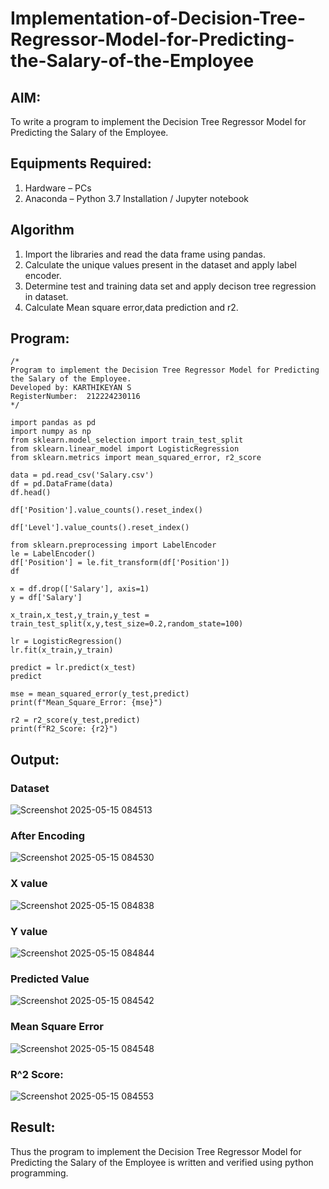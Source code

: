 # Implementation-of-Decision-Tree-Regressor-Model-for-Predicting-the-Salary-of-the-Employee

## AIM:
To write a program to implement the Decision Tree Regressor Model for Predicting the Salary of the Employee.

## Equipments Required:
1. Hardware – PCs
2. Anaconda – Python 3.7 Installation / Jupyter notebook

## Algorithm
1. Import the libraries and read the data frame using pandas.
2. Calculate the unique values present in the dataset and apply label encoder.
3. Determine test and training data set and apply decison tree regression in dataset.
4. Calculate Mean square error,data prediction and r2.

## Program:
```
/*
Program to implement the Decision Tree Regressor Model for Predicting the Salary of the Employee.
Developed by: KARTHIKEYAN S
RegisterNumber:  212224230116
*/
```
```
import pandas as pd
import numpy as np
from sklearn.model_selection import train_test_split
from sklearn.linear_model import LogisticRegression
from sklearn.metrics import mean_squared_error, r2_score
```
```
data = pd.read_csv('Salary.csv')
df = pd.DataFrame(data)
df.head()
```
```
df['Position'].value_counts().reset_index()
```
```
df['Level'].value_counts().reset_index()
```
```
from sklearn.preprocessing import LabelEncoder
le = LabelEncoder()
df['Position'] = le.fit_transform(df['Position'])
df
```
```
x = df.drop(['Salary'], axis=1)
y = df['Salary']
```
```
x_train,x_test,y_train,y_test = train_test_split(x,y,test_size=0.2,random_state=100)
```
```
lr = LogisticRegression()
lr.fit(x_train,y_train)
```
```
predict = lr.predict(x_test)
predict
```
```
mse = mean_squared_error(y_test,predict)
print(f"Mean_Square_Error: {mse}")
```
```
r2 = r2_score(y_test,predict)
print(f"R2_Score: {r2}")
```


## Output:
### Dataset
![Screenshot 2025-05-15 084513](https://github.com/user-attachments/assets/c3ffdd84-263c-4ee1-80f2-af23057c9a8f)

### After Encoding
![Screenshot 2025-05-15 084530](https://github.com/user-attachments/assets/ee6d3378-401f-48da-a66c-d435db735d19)

### X value
![Screenshot 2025-05-15 084838](https://github.com/user-attachments/assets/441ce1e8-df60-468d-b902-6c69ba99459c)

### Y value
![Screenshot 2025-05-15 084844](https://github.com/user-attachments/assets/a52f9889-e97c-4725-834b-781803bc0bac)

### Predicted Value
![Screenshot 2025-05-15 084542](https://github.com/user-attachments/assets/15a17cba-9f83-4f9e-a99a-fc5621b67c55)

### Mean Square Error
![Screenshot 2025-05-15 084548](https://github.com/user-attachments/assets/00d79e1d-2167-4fb3-91ad-42536f33d316)

### R^2 Score:
![Screenshot 2025-05-15 084553](https://github.com/user-attachments/assets/f4c76676-afd7-460d-9897-873106e1cef7)

## Result:
Thus the program to implement the Decision Tree Regressor Model for Predicting the Salary of the Employee is written and verified using python programming.
